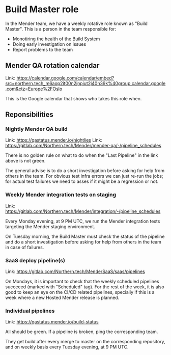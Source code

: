 # Build Master role

In the Mender team, we have a weekly rotative role known as "Build Master". This
is a person in the team responsible for:

* Monotiring the health of the Build System
* Doing early investigation on issues
* Report problems to the team

## Mender QA rotation calendar

Link: https://calendar.google.com/calendar/embed?src=northern.tech_m6aop2it00n2jnpiut2j40n39k%40group.calendar.google.com&ctz=Europe%2FOslo

This is the Google calendar that shows who takes this role when.

## Reponsibilities

### Nightly Mender QA build

Link: https://qastatus.mender.io/nightlies
Link: https://gitlab.com/Northern.tech/Mender/mender-qa/-/pipeline_schedules

There is no golden rule on what to do when the "Last Pipeline" in the link above
is not green.

The general advise is to do a short investigation before asking for help from
others in the team. For obvious test infra errors we can just re-run the jobs;
for actual test failures we need to asses if it might be a regression or not.

### Weekly Mender integration tests on staging

Link: https://gitlab.com/Northern.tech/Mender/integration/-/pipeline_schedules

Every Monday evening, at 9 PM UTC, we run the Mender integration tests targeting
the Mender staging environment.

On Tuesday morning, the Build Master must check the status of the pipeline and
do a short investigation before asking for help from others in the team in
case of failures.

### SaaS deploy pipeline(s)

Link: https://gitlab.com/Northern.tech/MenderSaaS/saas/pipelines

On Mondays, it is important to check that the weekly scheduled pipelines
succeeed (marked with "Scheduled" tag). For the rest of the week, it is also
good to keep an eye on the CI/CD related pipelines, specially if this is a week
where a new Hosted Mender release is planned.

### Individual pipelines

Link: https://qastatus.mender.io/build-status

All should be green. If a pipeline is broken, ping the corresponding team.

They get build after every merge to master on the corresponding repository, and
on weekly basis every Tuesday evening, at 9 PM UTC.
